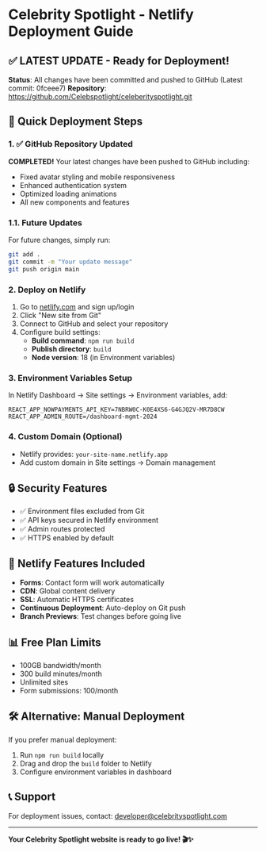 # Celebrity Spotlight - Netlify Deployment Guide

## ✅ LATEST UPDATE - Ready for Deployment!
**Status**: All changes have been committed and pushed to GitHub (Latest commit: 0fceee7)
**Repository**: https://github.com/Celebspotlight/celeberityspotlight.git

## 🚀 Quick Deployment Steps

### 1. ✅ GitHub Repository Updated
**COMPLETED!** Your latest changes have been pushed to GitHub including:
- Fixed avatar styling and mobile responsiveness
- Enhanced authentication system
- Optimized loading animations
- All new components and features

### 1.1. Future Updates
For future changes, simply run:
```bash
git add .
git commit -m "Your update message"
git push origin main
```

### 2. Deploy on Netlify
1. Go to [netlify.com](https://netlify.com) and sign up/login
2. Click "New site from Git"
3. Connect to GitHub and select your repository
4. Configure build settings:
   - **Build command**: `npm run build`
   - **Publish directory**: `build`
   - **Node version**: 18 (in Environment variables)

### 3. Environment Variables Setup
In Netlify Dashboard → Site settings → Environment variables, add:

```
REACT_APP_NOWPAYMENTS_API_KEY=7NBRW0C-K0E4XS6-G4GJQ2V-MR7D8CW
REACT_APP_ADMIN_ROUTE=/dashboard-mgmt-2024
```

### 4. Custom Domain (Optional)
- Netlify provides: `your-site-name.netlify.app`
- Add custom domain in Site settings → Domain management

## 🔒 Security Features
- ✅ Environment files excluded from Git
- ✅ API keys secured in Netlify environment
- ✅ Admin routes protected
- ✅ HTTPS enabled by default

## 🌟 Netlify Features Included
- **Forms**: Contact form will work automatically
- **CDN**: Global content delivery
- **SSL**: Automatic HTTPS certificates
- **Continuous Deployment**: Auto-deploy on Git push
- **Branch Previews**: Test changes before going live

## 📊 Free Plan Limits
- 100GB bandwidth/month
- 300 build minutes/month
- Unlimited sites
- Form submissions: 100/month

## 🛠️ Alternative: Manual Deployment
If you prefer manual deployment:
1. Run `npm run build` locally
2. Drag and drop the `build` folder to Netlify
3. Configure environment variables in dashboard

## 📞 Support
For deployment issues, contact: developer@celebrityspotlight.com

---
**Your Celebrity Spotlight website is ready to go live! 🎬✨**